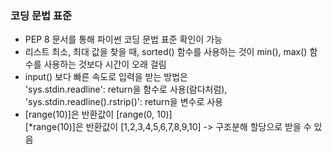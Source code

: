 ### 코딩 문법 표준
- PEP 8 문서를 통해 파이썬 코딩 문법 표준 확인이 가능
- 리스트 최소, 최대 값을 찾을 때, sorted() 함수를 사용하는 것이 min(), max() 함수를 사용하는 것보다 시간이 오래 걸림
- input() 보다 빠른 속도로 입력을 받는 방법은  
'sys.stdin.readline': return을 함수로 사용(람다처럼),  
'sys.stdin.readline().rstrip()': return을 변수로 사용
- [range(10)]은 반환값이 [range(0, 10)]  
[*range(10)]은 반환값이 [1,2,3,4,5,6,7,8,9,10] -> 구조분해 할당으로 받을 수 있음